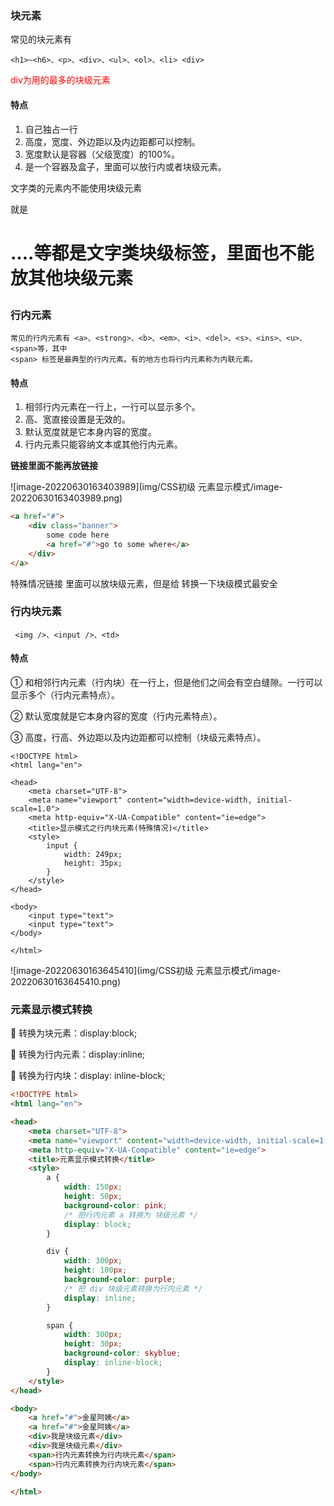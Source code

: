 ### 块元素

常见的块元素有

~~~
<h1>~<h6>、<p>、<div>、<ul>、<ol>、<li> <div> 
~~~

 <font color="red">div为用的最多的块级元素</font>

#### 特点

1. 自己独占一行
2. 高度，宽度、外边距以及内边距都可以控制。
3. 宽度默认是容器（父级宽度）的100%。
4. 是一个容器及盒子，里面可以放行内或者块级元素。



文字类的元素内不能使用块级元素

就是<p> <h1>....等都是文字类块级标签，里面也不能放其他块级元素

### 行内元素

~~~
常见的行内元素有 <a>、<strong>、<b>、<em>、<i>、<del>、<s>、<ins>、<u>、<span>等，其中
<span> 标签是最典型的行内元素。有的地方也将行内元素称为内联元素。
~~~

#### 特点

1. 相邻行内元素在一行上，一行可以显示多个。
2. 高、宽直接设置是无效的。
3. 默认宽度就是它本身内容的宽度。
4. 行内元素只能容纳文本或其他行内元素。

**链接里面不能再放链接**

![image-20220630163403989](img/CSS初级 元素显示模式/image-20220630163403989.png)

~~~html
<a href="#">
    <div class="banner">
		some code here
        <a href="#">go to some where</a>
    </div>
</a>  
~~~

特殊情况链接  里面可以放块级元素，但是给  转换一下块级模式最安全

### 行内块元素

~~~
 <img />、<input />、<td>
~~~



#### 特点

① 和相邻行内元素（行内块）在一行上，但是他们之间会有空白缝隙。一行可以显示多个（行内元素特点）。 

② 默认宽度就是它本身内容的宽度（行内元素特点）。 

③ 高度，行高、外边距以及内边距都可以控制（块级元素特点）。

~~~
<!DOCTYPE html>
<html lang="en">

<head>
    <meta charset="UTF-8">
    <meta name="viewport" content="width=device-width, initial-scale=1.0">
    <meta http-equiv="X-UA-Compatible" content="ie=edge">
    <title>显示模式之行内块元素(特殊情况)</title>
    <style>
        input {
            width: 249px;
            height: 35px;
        }
    </style>
</head>

<body>
    <input type="text">
    <input type="text">
</body>

</html>
~~~



![image-20220630163645410](img/CSS初级 元素显示模式/image-20220630163645410.png)

### 元素显示模式转换

 转换为块元素：display:block; 

 转换为行内元素：display:inline; 

 转换为行内块：display: inline-block;

~~~html
<!DOCTYPE html>
<html lang="en">

<head>
    <meta charset="UTF-8">
    <meta name="viewport" content="width=device-width, initial-scale=1.0">
    <meta http-equiv="X-UA-Compatible" content="ie=edge">
    <title>元素显示模式转换</title>
    <style>
        a {
            width: 150px;
            height: 50px;
            background-color: pink;
            /* 把行内元素 a 转换为 块级元素 */
            display: block;
        }

        div {
            width: 300px;
            height: 100px;
            background-color: purple;
            /* 把 div 块级元素转换为行内元素 */
            display: inline;
        }

        span {
            width: 300px;
            height: 30px;
            background-color: skyblue;
            display: inline-block;
        }
    </style>
</head>

<body>
    <a href="#">金星阿姨</a>
    <a href="#">金星阿姨</a>
    <div>我是块级元素</div>
    <div>我是块级元素</div>
    <span>行内元素转换为行内块元素</span>
    <span>行内元素转换为行内块元素</span>
</body>

</html>
~~~

